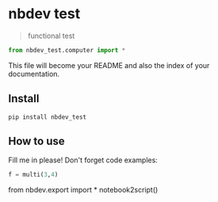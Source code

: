 
# nbdev test
> functional test



```python
from nbdev_test.computer import *
```

This file will become your README and also the index of your documentation.

## Install

`pip install nbdev_test`

## How to use

Fill me in please! Don't forget code examples:


```python
f = multi(3,4)

```

from nbdev.export import *
notebook2script()
